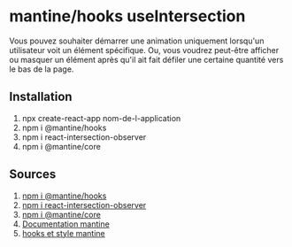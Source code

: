 # mantine/hooks useIntersection
  Vous pouvez souhaiter démarrer une animation uniquement lorsqu'un utilisateur voit un élément spécifique. Ou, vous voudrez peut-être afficher ou masquer un élément       après qu'il ait fait défiler une certaine quantité vers le bas de la page.

## Installation 
  1. npx create-react-app nom-de-l-application
  2. npm i @mantine/hooks
  3. npm i react-intersection-observer
  4. npm i @mantine/core
  
## Sources
  1. [npm i @mantine/hooks](https://www.npmjs.com/package/@mantine/hooks)
  2. [npm i react-intersection-observer](https://www.npmjs.com/package/react-intersection-observer)
  3. [npm i @mantine/core](https://www.npmjs.com/package/@mantine/core)
  4. [Documentation mantine](https://mantine.dev/)
  5. [hooks et style mantine](https://mantine.dev/hooks/use-intersection/)
  
